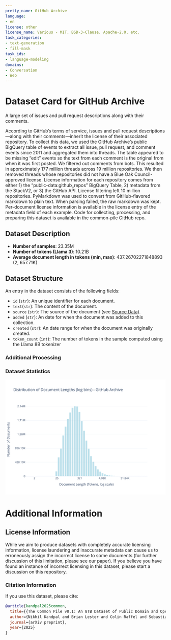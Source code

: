 ```yaml
---
pretty_name: GitHub Archive
language:
- en
license: other
license_name: Various - MIT, BSD-3-Clause, Apache-2.0, etc.
task_categories:
- text-generation
- fill-mask
task_ids:
- language-modeling
domains:
- Conversation
- Web
---
```


# Dataset Card for GitHub Archive

<!-- START-SHORT DESCRIPTION -->
A large set of issues and pull request descriptions along with their comments.
<!-- END-SHORT DESCRIPTION -->

According to GitHub’s terms of service, issues and pull request descriptions—along with their comments—inherit the license of their associated repository. To collect this data, we used the GitHub Archive’s public BigQuery table of events to extract all issue, pull request, and comment events since 2011 and aggregated them into threads. The table appeared to be missing “edit” events so the text from each comment is the original from when it was first posted. We filtered out comments from bots. This resulted in approximately 177 million threads across 19 million repositories. We then removed threads whose repositories did not have a Blue Oak Council-approved license. License information for each repository comes from either 1) the “public-data:github_repos” BigQuery Table, 2) metadata from the StackV2, or 3) the GitHub API. License filtering left 10 million repositories. PyMarkdown was used to convert from GitHub-flavored markdown to plain text. When parsing failed, the raw markdown was kept. Per-document license information is available in the license entry of the metadata field of each example. Code for collecting, processing, and preparing this dataset is available in the common-pile GitHub repo.




## Dataset Description

<!-- START-DESC-STATS -->
- **Number of samples**: 23.35M
- **Number of tokens (Llama 3)**: 10.21B
- **Average document length in tokens (min, max)**: 437.26702271848893 (2, 657.71K)
<!-- END-DESC-STATS -->


## Dataset Structure
An entry in the dataset consists of the following fields:

- `id` (`str`): An unique identifier for each document.
- `text`(`str`): The content of the document.
- `source` (`str`): The source of the document (see [Source Data](#source-data)).
- `added` (`str`): An date for when the document was added to this collection.
- `created` (`str`): An date range for when the document was originally created.
- `token_count` (`int`): The number of tokens in the sample computed using the Llama 8B tokenizer


### Additional Processing


### Dataset Statistics

<!-- START-DATASET PLOTS -->
<p align="center">
<img src="./images/dist_document_length.svg" width="600" style="margin-right: 10px;" />
</p>
<!-- END-DATASET PLOTS -->


# Additional Information

## License Information
While we aim to produce datasets with completely accurate licensing information, license laundering and inaccurate metadata can cause us to erroneously assign the incorrect license to some documents (for further discussion of this limitation, please see our paper). If you believe you have found an instance of incorrect licensing in this dataset, please start a discussion on this repository.

### Citation Information

If you use this dataset, please cite:
```bibtex
@article{kandpal2025common,
  title={{The Common Pile v0.1: An 8TB Dataset of Public Domain and Openly Licensed Text}},
  author={Nikhil Kandpal and Brian Lester and Colin Raffel and Sebastian Majstorovic and Stella Biderman and Baber Abbasi and Luca Soldaini and Enrico Shippole and A. Feder Cooper and Aviya Skowron and Shayne Longpre and Lintang Sutawika and Alon Albalak and Zhenlin Xu and Guilherme Penedo and Loubna Ben  and Elie Bakouch and John David  and Honglu Fan and Dashiell Stander and Guangyu Song and Aaron Gokaslan and John Kirchenbauer and Tom Goldstein and Brian R and Bhavya Kailkhura and Tyler Murray},
  journal={arXiv preprint},
  year={2025}
}
```
